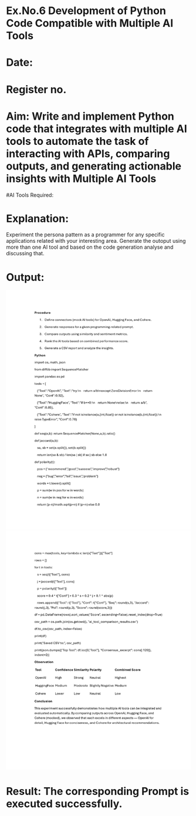# Ex.No.6 Development of Python Code Compatible with Multiple AI Tools

# Date:
# Register no.
# Aim: Write and implement Python code that integrates with multiple AI tools to automate the task of interacting with APIs, comparing outputs, and generating actionable insights with Multiple AI Tools

#AI Tools Required:

# Explanation:
Experiment the persona pattern as a programmer for any specific applications related with your interesting area. 
Generate the outoput using more than one AI tool and based on the code generation analyse and discussing that. 

# Output:
![image alt](https://github.com/SZESRIRAM/Ex.No.6/blob/main/EXP%206%20Page%201.jpg?raw=true)
![image alt](https://github.com/SZESRIRAM/Ex.No.6/blob/main/EXP%206%20Page%202.jpg?raw=true)


# Result: The corresponding Prompt is executed successfully.
